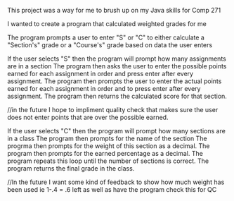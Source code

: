 This project was a way for me to brush up on my Java skills for Comp 271

I wanted to create a program that calculated weighted grades for me

The program prompts a user to enter "S" or "C" to either calculate a "Section's" grade or a "Course's" grade based on data the user enters

If the user selects "S" then the program will prompt how many assignments are in a section
The program then asks the user to enter the possible points earned for each assignment in order and press enter after every assignment.
The program then prompts the user to enter the actual points earned for each assignment in order and to press enter after every assignment.
The program then returns the calculated score for that section.

//in the future I hope to impliment quality check that makes sure the user does not enter points that are over the possible earned.

If the user selects "C" then the program will prompt how many sections are in a class
The program then prompts for the name of the section
The progrma then prompts for the weight of this section as a decimal.
The program then prompts for the earned percentage as a decimal.
The program repeats this loop until the number of sections is correct.
The program returns the final grade in the class.

//In the future I want some kind of feedback to show how much weight has been used ie 1-.4 = .6 left as well as have the program check this for QC
